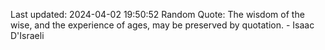 Last updated: 2024-04-02 19:50:52
Random Quote: The wisdom of the wise, and the experience of ages, may be preserved by quotation. - Isaac D'Israeli